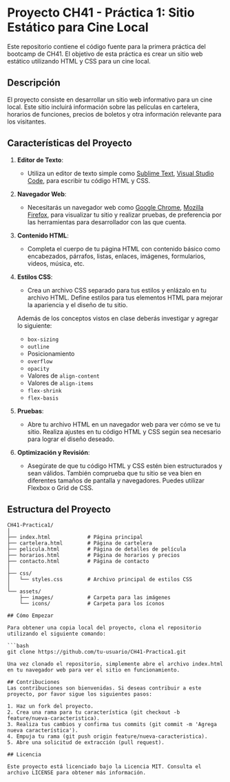 # Proyecto CH41 - Práctica 1: Sitio Estático para Cine Local

Este repositorio contiene el código fuente para la primera práctica del bootcamp de CH41. El objetivo de esta práctica es crear un sitio web estático utilizando HTML y CSS para un cine local.

## Descripción

El proyecto consiste en desarrollar un sitio web informativo para un cine local. Este sitio incluirá información sobre las películas en cartelera, horarios de funciones, precios de boletos y otra información relevante para los visitantes.

## Características del Proyecto

1. **Editor de Texto**:
   - Utiliza un editor de texto simple como [Sublime Text](https://www.sublimetext.com/), [Visual Studio Code](https://code.visualstudio.com/), para escribir tu código HTML y CSS.

2. **Navegador Web**:
   - Necesitarás un navegador web como [Google Chrome](https://www.google.com/chrome/), [Mozilla Firefox](https://www.mozilla.org/firefox/), para visualizar tu sitio y realizar pruebas, de preferencia por las herramientas para desarrollador con las que cuenta.

3. **Contenido HTML**:
   - Completa el cuerpo de tu página HTML con contenido básico como encabezados, párrafos, listas, enlaces, imágenes, formularios, videos, música, etc.

4. **Estilos CSS**:
   - Crea un archivo CSS separado para tus estilos y enlázalo en tu archivo HTML. Define estilos para tus elementos HTML para mejorar la apariencia y el diseño de tu sitio.

   Además de los conceptos vistos en clase deberás investigar y agregar lo siguiente:
   - `box-sizing`
   - `outline`
   - Posicionamiento
   - `overflow`
   - `opacity`
   - Valores de `align-content`
   - Valores de `align-items`
   - `flex-shrink`
   - `flex-basis`

5. **Pruebas**:
   - Abre tu archivo HTML en un navegador web para ver cómo se ve tu sitio. Realiza ajustes en tu código HTML y CSS según sea necesario para lograr el diseño deseado.

6. **Optimización y Revisión**:
   - Asegúrate de que tu código HTML y CSS estén bien estructurados y sean válidos. También comprueba que tu sitio se vea bien en diferentes tamaños de pantalla y navegadores. Puedes utilizar Flexbox o Grid de CSS.

## Estructura del Proyecto

```plaintext
CH41-Practica1/
│
├── index.html            # Página principal
├── cartelera.html        # Página de cartelera
├── pelicula.html         # Página de detalles de película
├── horarios.html         # Página de horarios y precios
├── contacto.html         # Página de contacto
│
├── css/
│   └── styles.css        # Archivo principal de estilos CSS
│
└── assets/
    ├── images/           # Carpeta para las imágenes
    └── icons/            # Carpeta para los íconos

## Cómo Empezar

Para obtener una copia local del proyecto, clona el repositorio utilizando el siguiente comando:

```bash
git clone https://github.com/tu-usuario/CH41-Practica1.git

Una vez clonado el repositorio, simplemente abre el archivo index.html en tu navegador web para ver el sitio en funcionamiento.

## Contribuciones
Las contribuciones son bienvenidas. Si deseas contribuir a este proyecto, por favor sigue los siguientes pasos:

1. Haz un fork del proyecto.
2. Crea una rama para tu característica (git checkout -b feature/nueva-caracteristica).
3. Realiza tus cambios y confirma tus commits (git commit -m 'Agrega nueva característica').
4. Empuja tu rama (git push origin feature/nueva-caracteristica).
5. Abre una solicitud de extracción (pull request).

## Licencia

Este proyecto está licenciado bajo la Licencia MIT. Consulta el archivo LICENSE para obtener más información.
